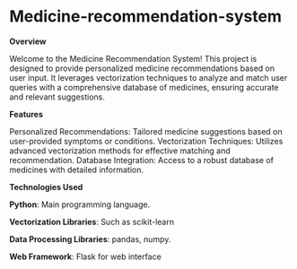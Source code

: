 # Medicine-recommendation-system

**Overview**

Welcome to the Medicine Recommendation System! This project is designed to provide personalized medicine recommendations based on user input. It leverages vectorization techniques to analyze and match user queries with a comprehensive database of medicines, ensuring accurate and relevant suggestions.

**Features**

Personalized Recommendations: Tailored medicine suggestions based on user-provided symptoms or conditions. Vectorization Techniques: Utilizes advanced vectorization methods for effective matching and recommendation. Database Integration: Access to a robust database of medicines with detailed information.

**Technologies Used**

**Python**: Main programming language.

**Vectorization Libraries**: Such as scikit-learn

**Data Processing Libraries**: pandas, numpy.

**Web Framework**: Flask for web interface
